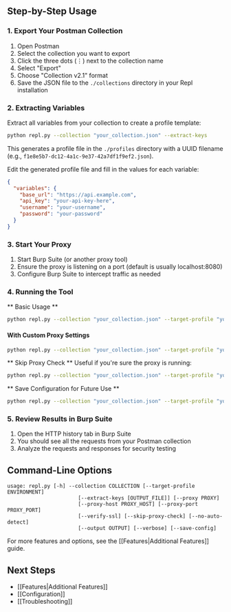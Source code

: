 
## Step-by-Step Usage

### 1. Export Your Postman Collection

1. Open Postman
2. Select the collection you want to export
3. Click the three dots (⋮) next to the collection name
4. Select "Export"
5. Choose "Collection v2.1" format
6. Save the JSON file to the `./collections` directory in your Repl installation

### 2. Extracting Variables

Extract all variables from your collection to create a profile template:

```bash
python repl.py --collection "your_collection.json" --extract-keys
```

This generates a profile file in the `./profiles` directory with a UUID filename (e.g., `f1e8e5b7-dc12-4a1c-9e37-42a7df1f9ef2.json`).

Edit the generated profile file and fill in the values for each variable:

```json
{
  "variables": {
    "base_url": "https://api.example.com",
    "api_key": "your-api-key-here",
    "username": "your-username",
    "password": "your-password"
  }
}
```

### 3. Start Your Proxy

1. Start Burp Suite (or another proxy tool)
2. Ensure the proxy is listening on a port (default is usually localhost:8080)
3. Configure Burp Suite to intercept traffic as needed

### 4. Running the Tool

** Basic Usage
**
```bash
python repl.py --collection "your_collection.json" --target-profile "your_profile.json"
```

#### With Custom Proxy Settings

```bash
python repl.py --collection "your_collection.json" --target-profile "your_profile.json" --proxy localhost:8080
```

** Skip Proxy Check
**
Useful if you're sure the proxy is running:

```bash
python repl.py --collection "your_collection.json" --target-profile "your_profile.json" --skip-proxy-check
```

** Save Configuration for Future Use
**
```bash
python repl.py --collection "your_collection.json" --target-profile "your_profile.json" --proxy localhost:8080 --save-config
```

### 5. Review Results in Burp Suite

1. Open the HTTP history tab in Burp Suite
2. You should see all the requests from your Postman collection
3. Analyze the requests and responses for security testing

## Command-Line Options

```
usage: repl.py [-h] --collection COLLECTION [--target-profile ENVIRONMENT]
                       [--extract-keys [OUTPUT_FILE]] [--proxy PROXY] 
                       [--proxy-host PROXY_HOST] [--proxy-port PROXY_PORT]
                       [--verify-ssl] [--skip-proxy-check] [--no-auto-detect]
                       [--output OUTPUT] [--verbose] [--save-config]
```

For more features and options, see the [[Features|Additional Features]] guide.

## Next Steps

- [[Features|Additional Features]]
- [[Configuration]]
- [[Troubleshooting]] 
